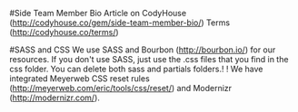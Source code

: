 #Side Team Member Bio
Article on CodyHouse (http://codyhouse.co/gem/side-team-member-bio/)
Terms (http://codyhouse.co/terms/)

#SASS and CSS
We use SASS and Bourbon (http://bourbon.io/) for our resources. If you don't use SASS, just use
the .css files that you find in the css folder. You can delete both sass and partials folders.! !
We have integrated Meyerweb CSS reset rules (http://meyerweb.com/eric/tools/css/reset/) and
Modernizr (http://modernizr.com/).

